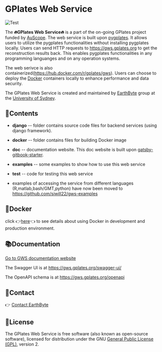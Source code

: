 # GPlates Web Service

![Test](https://github.com/gplates/gplates-web-service/actions/workflows/test.yml/badge.svg)

The **🔥GPlates Web Service🔥** is a part of the on-going GPlates project funded by [AuScope](https://www.auscope.org.au/).
The web service is built upon [pygplates](https://www.gplates.org/docs/pygplates/index.html).
It allows users to utilize the pygplates functionalities without installing pygplates locally.
Users can send HTTP requests to https://gws.gplates.org to get the reconstruction results back.
This enables pygplates functionalities in any programming languanges and on any operation systems.

The web serivce is also containerized(https://hub.docker.com/r/gplates/gws). Users can choose to deploy the [Docker](https://www.docker.com/) containers locally
to enhance performance and data security.

The GPlates Web Service is created and maintained by [EarthByte](https://www.earthbyte.org) group at the [University of Sydney](https://www.sydney.edu.au/).

## 📂Contents

- **django** -- folder contains source code files for backend services (using django framework).

- **docker** -- folder contains files for building Docker image

- **doc** -- documentation website. This doc website is built upon [gatsby-gitbook-starter](https://www.gatsbyjs.com/starters/hasura/gatsby-gitbook-starter/).

- **examples** -- some examples to show how to use this web service

- **test** -- code for testing this web service

- examples of accessing the service from different languages (R,matlab,bash/GMT,python) have now been moved to https://github.com/siwill22/gws-examples

## 🐳Docker

click 👉[here](docker/README.md)👈 to see details about using Docker in development and production environment.

## 📚Documentation

[Go to GWS documentation website](https://gwsdoc.gplates.org/)

The Swagger UI is at https://gws.gplates.org/swagger-ui/

The OpenAPI schema is at https://gws.gplates.org/openapi

## 📮Contact

👉 [Contact EarthByte](https://www.earthbyte.org/contact-us-3/)

## 📝License

The GPlates Web Service is free software (also known as open-source software), licensed for distribution under the GNU [General Public License (GPL)](https://www.gnu.org/licenses/old-licenses/gpl-2.0.html), version 2.



